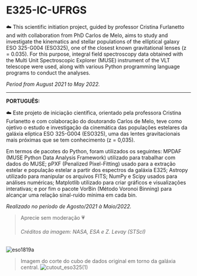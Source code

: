 # E325-IC-UFRGS
:cloud:  This scientific initiation project, guided by professor Cristina Furlanetto and with collaboration from PhD Carlos de Melo, aims to study and investigate the kinematics and stellar populations of the elliptical galaxy ESO 325-G004 (ESO325), one of the closest known gravitational lenses (z = 0.035). For this purpose, integral field spectroscopy data obtained with the Multi Unit Spectroscopic Explorer (MUSE) instrument of the VLT telescope were used, along with various Python programming language programs to conduct the analyses.

*Period from August 2021 to May 2022.*

-----------------------------------------------------------------------------------------------------------------------------------------------------
**PORTUGUÊS:**

:cloud:  Este projeto de iniciação científica, orientado pela professora Cristina Furlanetto e com colaboração do doutorando Carlos de Melo, teve como ojetivo o estudo e investigação da cinemática das populações estelares da galáxia elíptica ESO 325-G004 (ESO325), uma das lentes gravitacionais mais próximas que se tem conhecimento (z = 0,035).

Em termos de pacotes do Python, foram utilizados os seguintes: MPDAF (MUSE Python Data Analysis Framework) utilizado para trabalhar com dados do MUSE; pPXF (Penalized Pixel-Fitting) usado para a extração estelar e população estelar a partir dos espectros da galáxia E325; Astropy utilizado para manipular os arquivos FITS; NumPy e Scipy usados para análises numéricas; Matplotlib utilizado para criar gráficos e visualizações interativas; e por fim o pacote VorBin (Método Voronoi Binning) para alcançar uma relação sinal-ruído mínima em cada bin.

*Realizado no período de Agosto/2021 à Maio/2022.*

> Aprecie sem moderação :heartpulse:
> ###### Créditos da imagem: NASA, ESA e Z. Levay (STScI)
![eso1819a](https://github.com/astronicmn/E325-IC-UFRGS/assets/95356395/f7f6a54c-d851-421c-9f35-f282aff0a34a)

> Imagem do corte do cubo de dados original em torno da galáxia central.
![cutout_eso325(1)](https://github.com/astronicmn/E325-IC-UFRGS/assets/95356395/2917df5e-d4ae-4cb5-901e-892168d19a2e)
